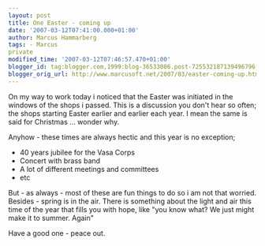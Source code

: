 ```yaml
---
layout: post
title: One Easter - coming up
date: '2007-03-12T07:41:00.000+01:00'
author: Marcus Hammarberg
tags: - Marcus
private
modified_time: '2007-03-12T07:46:57.470+01:00'
blogger_id: tag:blogger.com,1999:blog-36533086.post-725532187139496796
blogger_orig_url: http://www.marcusoft.net/2007/03/easter-coming-up.html
---
```


On my way to work today i noticed that the Easter was initiated in
the windows of the shops i passed. This is a discussion you don't hear
so often; the shops starting Easter earlier and earlier each year. I
mean the same is said for Christmas ... wonder why.

Anyhow - these times are always hectic and this year is no exception;

-   40 years jubilee for the Vasa Corps
-   Concert with brass band
-   A lot of different meetings and committees
-   etc

But - as always - most of these are fun things to do so i am not that
worried. Besides - spring is in the air. There is something about the
light and air this time of the year that fills you with hope, like "you
know what? We just might make it to summer. Again"

Have a good one - peace out.
